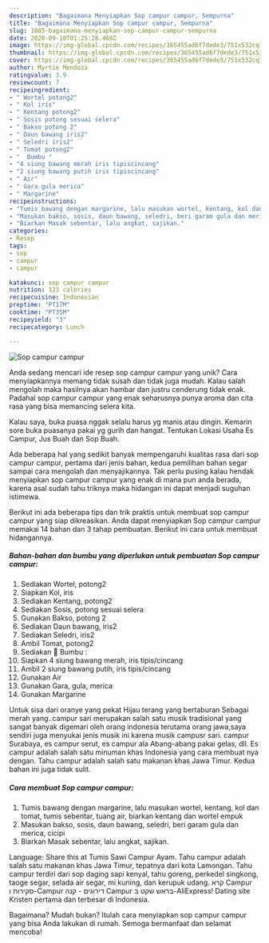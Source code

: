 ```yaml
---
description: "Bagaimana Menyiapkan Sop campur campur, Sempurna"
title: "Bagaimana Menyiapkan Sop campur campur, Sempurna"
slug: 1885-bagaimana-menyiapkan-sop-campur-campur-sempurna
date: 2020-09-10T01:25:28.468Z
image: https://img-global.cpcdn.com/recipes/365455ad6f7dede3/751x532cq70/sop-campur-campur-foto-resep-utama.jpg
thumbnail: https://img-global.cpcdn.com/recipes/365455ad6f7dede3/751x532cq70/sop-campur-campur-foto-resep-utama.jpg
cover: https://img-global.cpcdn.com/recipes/365455ad6f7dede3/751x532cq70/sop-campur-campur-foto-resep-utama.jpg
author: Myrtie Mendoza
ratingvalue: 3.9
reviewcount: 7
recipeingredient:
- " Wortel potong2"
- " Kol iris"
- " Kentang potong2"
- " Sosis potong sesuai selera"
- " Bakso potong 2"
- " Daun bawang iris2"
- " Seledri iris2"
- " Tomat potong2"
- "  Bumbu "
- "4 siung bawang merah iris tipiscincang"
- "2 siung bawang putih iris tipiscincang"
- " Air"
- " Gara gula merica"
- " Margarine"
recipeinstructions:
- "Tumis bawang dengan margarine, lalu masukan wortel, kentang, kol dan tomat, tumis sebentar, tuang air, biarkan kentang dan wortel empuk"
- "Masukan bakso, sosis, daun bawang, seledri, beri garam gula dan merica, cicipi"
- "Biarkan Masak sebentar, lalu angkat, sajikan."
categories:
- Resep
tags:
- sop
- campur
- campur

katakunci: sop campur campur 
nutrition: 123 calories
recipecuisine: Indonesian
preptime: "PT17M"
cooktime: "PT35M"
recipeyield: "3"
recipecategory: Lunch

---
```



![Sop campur campur](https://img-global.cpcdn.com/recipes/365455ad6f7dede3/751x532cq70/sop-campur-campur-foto-resep-utama.jpg)

Anda sedang mencari ide resep sop campur campur yang unik? Cara menyiapkannya memang tidak susah dan tidak juga mudah. Kalau salah mengolah maka hasilnya akan hambar dan justru cenderung tidak enak. Padahal sop campur campur yang enak seharusnya punya aroma dan cita rasa yang bisa memancing selera kita.

Kalau saya, buka puasa nggak selalu harus yg manis atau dingin. Kemarin sore buka puasanya pakai yg gurih dan hangat. Tentukan Lokasi Usaha Es Campur, Jus Buah dan Sop Buah.

Ada beberapa hal yang sedikit banyak mempengaruhi kualitas rasa dari sop campur campur, pertama dari jenis bahan, kedua pemilihan bahan segar sampai cara mengolah dan menyajikannya. Tak perlu pusing kalau hendak menyiapkan sop campur campur yang enak di mana pun anda berada, karena asal sudah tahu triknya maka hidangan ini dapat menjadi suguhan istimewa.


Berikut ini ada beberapa tips dan trik praktis untuk membuat sop campur campur yang siap dikreasikan. Anda dapat menyiapkan Sop campur campur memakai 14 bahan dan 3 tahap pembuatan. Berikut ini cara untuk membuat hidangannya.

<!--inarticleads1-->

##### Bahan-bahan dan bumbu yang diperlukan untuk pembuatan Sop campur campur:

1. Sediakan  Wortel, potong2
1. Siapkan  Kol, iris
1. Sediakan  Kentang, potong2
1. Sediakan  Sosis, potong sesuai selera
1. Gunakan  Bakso, potong 2
1. Sediakan  Daun bawang, iris2
1. Sediakan  Seledri, iris2
1. Ambil  Tomat, potong2
1. Sediakan  🍲 Bumbu :
1. Siapkan 4 siung bawang merah, iris tipis/cincang
1. Ambil 2 siung bawang putih, iris tipis/cincang
1. Gunakan  Air
1. Gunakan  Gara, gula, merica
1. Gunakan  Margarine


Untuk sisa dari oranye yang pekat Hijau terang yang bertaburan Sebagai merah yang..campur sari merupakan salah satu musik tradisional yang sangat banyak digemari oleh orang indonesia terutama orang jawa,saya sendiri juga menyukai jenis musik ini karena musik campusr sari. campur Surabaya, es campur serut, es campur ala Abang-abang pakai gelas, dll. Es campur adalah salah satu minuman khas Indonesia yang cara membuat nya dengan. Tahu campur adalah salah satu makanan khas Jawa Timur. Kedua bahan ini juga tidak sulit. 

<!--inarticleads2-->

##### Cara membuat Sop campur campur:

1. Tumis bawang dengan margarine, lalu masukan wortel, kentang, kol dan tomat, tumis sebentar, tuang air, biarkan kentang dan wortel empuk
1. Masukan bakso, sosis, daun bawang, seledri, beri garam gula dan merica, cicipi
1. Biarkan Masak sebentar, lalu angkat, sajikan.


Language: Share this at Tumis Sawi Campur Ayam. Tahu campur adalah salah satu makanan khas Jawa Timur, tepatnya dari kota Lamongan. Tahu campur terdiri dari sop daging sapi kenyal, tahu goreng, perkedel singkong, taoge segar, selada air segar, mi kuning, dan kerupuk udang. קרא Campur סקירות ו-Campur דירוגים - קנה Campur בראש שקט ב-AliExpress! Dating site Kristen pertama dan terbesar di Indonesia. 

Bagaimana? Mudah bukan? Itulah cara menyiapkan sop campur campur yang bisa Anda lakukan di rumah. Semoga bermanfaat dan selamat mencoba!
